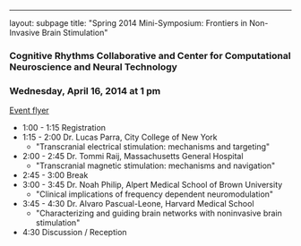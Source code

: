 ---
layout: subpage
title: "Spring 2014 Mini-Symposium: Frontiers in Non-Invasive Brain Stimulation"

### Cognitive Rhythms Collaborative and Center for Computational Neuroscience and Neural Technology

### Wednesday, April 16, 2014 at 1 pm
[Event flyer](CRC2014F-Mini-Symposium.pdf)

* 1:00 - 1:15  Registration
* 1:15 - 2:00  Dr. Lucas Parra, City College of New York
  * "Transcranial electrical stimulation: mechanisms and targeting"
* 2:00 - 2:45 Dr. Tommi Raij, Massachusetts General Hospital
  * "Transcranial magnetic stimulation: mechanisms and navigation"
* 2:45 - 3:00  Break
* 3:00 - 3:45  Dr. Noah Philip, Alpert Medical School of Brown University
  * "Clinical implications of frequency dependent neuromodulation"
* 3:45 - 4:30  Dr. Alvaro Pascual-Leone, Harvard Medical School
  * "Characterizing and guiding brain networks with noninvasive brain stimulation"
* 4:30    Discussion / Reception
